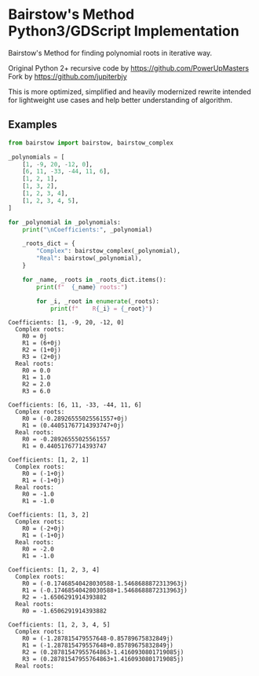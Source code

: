 # Bairstow's Method Python3/GDScript Implementation

Bairstow's Method for finding polynomial roots in iterative way.

Original Python 2+ recursive code by https://github.com/PowerUpMasters  
Fork by https://github.com/jupiterbjy

This is more optimized, simplified and heavily modernized rewrite
intended for lightweight use cases and help better understanding of algorithm.


## Examples

```python
from bairstow import bairstow, bairstow_complex

_polynomials = [
    [1, -9, 20, -12, 0],
    [6, 11, -33, -44, 11, 6],
    [1, 2, 1],
    [1, 3, 2],
    [1, 2, 3, 4],
    [1, 2, 3, 4, 5],
]

for _polynomial in _polynomials:
    print("\nCoefficients:", _polynomial)

    _roots_dict = {
        "Complex": bairstow_complex(_polynomial),
        "Real": bairstow(_polynomial),
    }

    for _name, _roots in _roots_dict.items():
        print(f"  {_name} roots:")

        for _i, _root in enumerate(_roots):
            print(f"    R{_i} = {_root}")
```

```text
Coefficients: [1, -9, 20, -12, 0]
  Complex roots:
    R0 = 0j
    R1 = (6+0j)
    R2 = (1+0j)
    R3 = (2+0j)
  Real roots:
    R0 = 0.0
    R1 = 1.0
    R2 = 2.0
    R3 = 6.0

Coefficients: [6, 11, -33, -44, 11, 6]
  Complex roots:
    R0 = (-0.28926555025561557+0j)
    R1 = (0.44051767714393747+0j)
  Real roots:
    R0 = -0.28926555025561557
    R1 = 0.44051767714393747

Coefficients: [1, 2, 1]
  Complex roots:
    R0 = (-1+0j)
    R1 = (-1+0j)
  Real roots:
    R0 = -1.0
    R1 = -1.0

Coefficients: [1, 3, 2]
  Complex roots:
    R0 = (-2+0j)
    R1 = (-1+0j)
  Real roots:
    R0 = -2.0
    R1 = -1.0

Coefficients: [1, 2, 3, 4]
  Complex roots:
    R0 = (-0.17468540428030588-1.5468688872313963j)
    R1 = (-0.17468540428030588+1.5468688872313963j)
    R2 = -1.6506291914393882
  Real roots:
    R0 = -1.6506291914393882

Coefficients: [1, 2, 3, 4, 5]
  Complex roots:
    R0 = (-1.287815479557648-0.85789675832849j)
    R1 = (-1.287815479557648+0.85789675832849j)
    R2 = (0.28781547955764863-1.4160930801719085j)
    R3 = (0.28781547955764863+1.4160930801719085j)
  Real roots:
```
